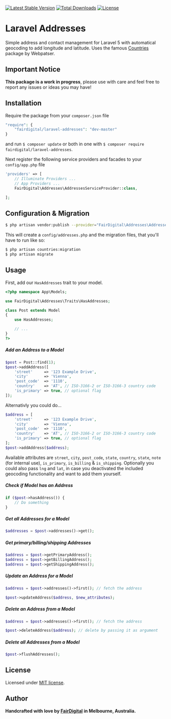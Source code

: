 [![Latest Stable Version](https://poser.pugx.org/fairdigital/laravel-addresses/v/stable)](https://packagist.org/packages/fairdigital/laravel-addresses)
[![Total Downloads](https://poser.pugx.org/fairdigital/laravel-addresses/downloads)](https://packagist.org/packages/fairdigital/laravel-addresses)
[![License](https://poser.pugx.org/fairdigital/laravel-addresses/license)](https://packagist.org/packages/fairdigital/laravel-addresses)

# Laravel Addresses

Simple address and contact management for Laravel 5 with automatical geocoding to add longitude and latitude. Uses the famous [Countries](https://github.com/webpatser/laravel-countries) package by Webpatser.

## Important Notice

**This package is a work in progress**, please use with care and feel free to report any issues or ideas you may have!


## Installation

Require the package from your `composer.json` file

```php
"require": {
	"fairdigital/laravel-addresses": "dev-master"
}
```

and run `$ composer update` or both in one with `$ composer require fairdigital/laravel-addresses`.

Next register the following service providers and facades to your `config/app.php` file

```php
'providers' => [
    // Illuminate Providers ...
    // App Providers ...
    FairDigital\Addresses\AddressesServiceProvider::class,

];
```

## Configuration & Migration

```bash
$ php artisan vendor:publish --provider="FairDigital\Addresses\AddressesServiceProvider"
```

This will create a `config/addresses.php` and the migration files, that you'll have to run like so:

```bash
$ php artisan countries:migration
$ php artisan migrate
```

## Usage

First, add our `HasAddresses` trait to your model.
        
```php
<?php namespace App\Models;

use FairDigital\Addresses\Traits\HasAddresses;

class Post extends Model
{
    use HasAddresses;

    // ...
}
?>
```

##### Add an Address to a Model
```php
$post = Post::find(1);
$post->addAddress([
    'street'     => '123 Example Drive',
    'city'       => 'Vienna',
    'post_code'  => '1110',
    'country'    => 'AT', // ISO-3166-2 or ISO-3166-3 country code
    'is_primary' => true, // optional flag
]);
```

Alternativly you could do...

```php
$address = [
    'street'     => '123 Example Drive',
    'city'       => 'Vienna',
    'post_code'  => '1110',
    'country'    => 'AT', // ISO-3166-2 or ISO-3166-3 country code
    'is_primary' => true, // optional flag
];
$post->addAddress($address);
```

Available attributes are `street`, `city`, `post_code`, `state`, `country`, `state`, `note` (for internal use), `is_primary`, `is_billing` & `is_shipping`. Optionally you could also pass `lng` and `lat`, in case you deactivated the included geocoding functionality and want to add them yourself.

##### Check if Model has an Address
```php
if ($post->hasAddress()) {
    // Do something
}
```

##### Get all Addresses for a Model
```php
$addresses = $post->addresses()->get();
```

##### Get primary/billing/shipping Addresses
```php
$address = $post->getPrimaryAddress();
$address = $post->getBillingAddress();
$address = $post->getShippingAddress();
```

##### Update an Address for a Model
```php
$address = $post->addresses()->first(); // fetch the address

$post->updateAddress($address, $new_attributes);
```

##### Delete an Address from a Model
```php
$address = $post->addresses()->first(); // fetch the address

$post->deleteAddress($address); // delete by passing it as argument
```

##### Delete all Addresses from a Model
```php
$post->flushAddresses();
```

## License

Licensed under [MIT license](http://opensource.org/licenses/MIT).

## Author

**Handcrafted with love by [FairDigital](https://fairdigital.com.au) in Melbourne, Australia.**